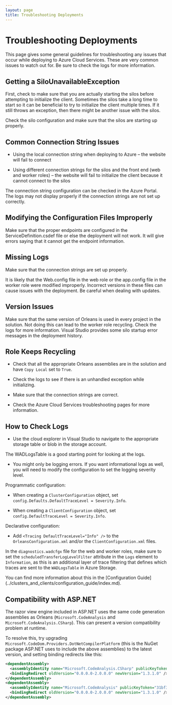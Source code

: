 ```yaml
---
layout: page
title: Troubleshooting Deployments
---
```


# Troubleshooting Deployments

This page gives some general guidelines for troubleshooting any issues that occur while deploying to Azure Cloud Services. These are very common issues to watch out for. Be sure to check the logs for more information.

## Getting a SiloUnavailableException

First, check to make sure that you are actually starting the silos before attempting to initialize the client. Sometimes the silos take a long time to start so it can be beneficial to try to initialize the client multiple times. If it still throws an exception, then there might be another issue with the silos.

Check the silo configuration and make sure that the silos are starting up properly.

## Common Connection String Issues

- Using the local connection string when deploying to Azure – the website will fail to connect

- Using different connection strings for the silos and the front end (web and worker roles) – the website will fail to initialize the client because it cannot connect to the silos

The connection string configuration can be checked in the Azure Portal. The logs may not display properly if the connection strings are not set up correctly.

## Modifying the Configuration Files Improperly

Make sure that the proper endpoints are configured in the ServiceDefinition.csdef file or else the deployment will not work. It will give errors saying that it cannot get the endpoint information.

## Missing Logs
Make sure that the connection strings are set up properly.

It is likely that the Web.config file in the web role or the app.config file in the worker role were modified improperly. Incorrect versions in these files can cause issues with the deployment. Be careful when dealing with updates.

## Version Issues
Make sure that the same version of Orleans is used in every project in the solution. Not doing this can lead to the worker role recycling. Check the logs for more information. Visual Studio provides some silo startup error messages in the deployment history.

## Role Keeps Recycling

- Check that all the appropriate Orleans assemblies are in the solution and have `Copy Local` set to `True`.

- Check the logs to see if there is an unhandled exception while initializing.

- Make sure that the connection strings are correct.

- Check the Azure Cloud Services troubleshooting pages for more information.

## How to Check Logs

- Use the cloud explorer in Visual Studio to navigate to the appropriate storage table or blob in the storage account.

The WADLogsTable is a good starting point for looking at the logs.

- You might only be logging errors. If you want informational logs as well, you will need to modify the configuration to set the logging severity level.

Programmatic configuration:

- When creating a `ClusterConfiguration` object, set `config.Defaults.DefaultTraceLevel = Severity.Info`.

- When creating a `ClientConfiguration` object, set `config.DefaultTraceLevel = Severity.Info`.

Declarative configuration:

- Add `<Tracing DefaultTraceLevel="Info" />` to the `OrleansConfiguration.xml` and/or the `ClientConfiguration.xml` files.

In the `diagnostics.wadcfgx` file for the web and worker roles, make sure to set the `scheduledTransferLogLevelFilter` attribute in the `Logs` element to `Information`, as this is an additional layer of trace filtering that defines which traces are sent to the `WADLogsTable` in Azure Storage.

You can find more information about this in the \[Configuration Guide\] (../clusters_and_clients/configuration_guide/index.md).

## Compatibility with ASP.NET

The razor view engine included in ASP.NET uses the same code generation assemblies as Orleans (`Microsoft.CodeAnalysis` and `Microsoft.CodeAnalysis.CSharp`). This can present a version compatibility problem at runtime.

To resolve this, try upgrading `Microsoft.CodeDom.Providers.DotNetCompilerPlatform` (this is the NuGet package ASP.NET uses to include the above assemblies) to the latest version, and setting binding redirects like this:

```xml
<dependentAssembly>
  <assemblyIdentity name="Microsoft.CodeAnalysis.CSharp" publicKeyToken="31bf3856ad364e35" culture="neutral" />
  <bindingRedirect oldVersion="0.0.0.0-2.0.0.0" newVersion="1.3.1.0" />
</dependentAssembly>
<dependentAssembly>
  <assemblyIdentity name="Microsoft.CodeAnalysis" publicKeyToken="31bf3856ad364e35" culture="neutral" />
  <bindingRedirect oldVersion="0.0.0.0-2.0.0.0" newVersion="1.3.1.0" />
</dependentAssembly>
```
